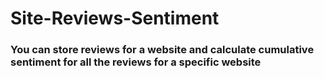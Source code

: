 # Site-Reviews-Sentiment

### You can store reviews for a website and calculate cumulative sentiment for all the reviews for a specific website
